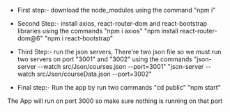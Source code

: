 * First step:- download the node_modules using the command "npm i"

* Second Step:- install axios, react-router-dom and react-bootstrap libraries using the commands
   "npm i axios"
   "npm install react-router-dom@6"
   "npm i react-bootstrap"
   
* Third Step:- run the json servers, There're two json file so we must run two servers on port "3001" and "3002" using the commands
   "json-server --watch src/Json/courses.json --port=3001"
   "json-server --watch src/Json/courseData.json --port=3002"
  
* Final step:- Run the app by run two commands 
   "cd public"
   "npm start"
  
The App will run on port 3000 so make sure nothing is running on that port
